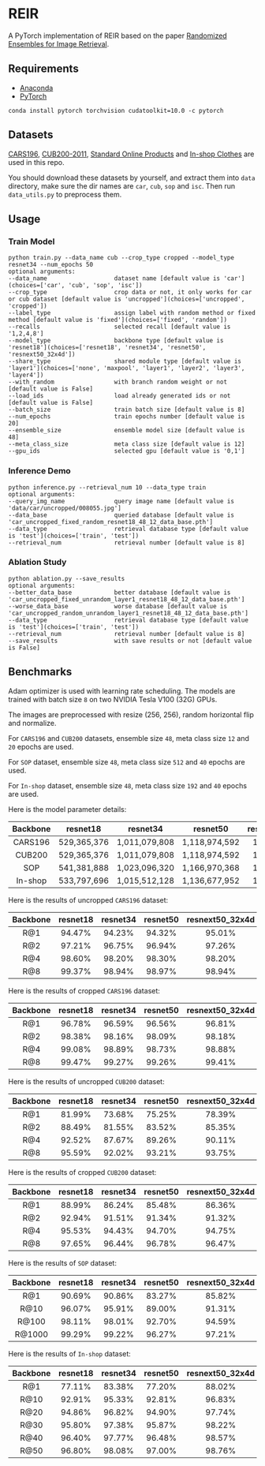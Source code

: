 # REIR
A PyTorch implementation of REIR based on the paper [Randomized Ensembles for Image Retrieval]().

## Requirements
- [Anaconda](https://www.anaconda.com/download/)
- [PyTorch](https://pytorch.org)
```
conda install pytorch torchvision cudatoolkit=10.0 -c pytorch
```

## Datasets
[CARS196](http://ai.stanford.edu/~jkrause/cars/car_dataset.html), [CUB200-2011](http://www.vision.caltech.edu/visipedia/CUB-200-2011.html), 
[Standard Online Products](http://cvgl.stanford.edu/projects/lifted_struct/) and 
[In-shop Clothes](http://mmlab.ie.cuhk.edu.hk/projects/DeepFashion/InShopRetrieval.html) are used in this repo.

You should download these datasets by yourself, and extract them into `data` directory, make sure the dir names are 
`car`, `cub`, `sop` and `isc`. Then run `data_utils.py` to preprocess them.

## Usage
### Train Model
```
python train.py --data_name cub --crop_type cropped --model_type resnet34 --num_epochs 50
optional arguments:
--data_name                   dataset name [default value is 'car'](choices=['car', 'cub', 'sop', 'isc'])
--crop_type                   crop data or not, it only works for car or cub dataset [default value is 'uncropped'](choices=['uncropped', 'cropped'])
--label_type                  assign label with random method or fixed method [default value is 'fixed'](choices=['fixed', 'random'])
--recalls                     selected recall [default value is '1,2,4,8']
--model_type                  backbone type [default value is 'resnet18'](choices=['resnet18', 'resnet34', 'resnet50', 'resnext50_32x4d'])
--share_type                  shared module type [default value is 'layer1'](choices=['none', 'maxpool', 'layer1', 'layer2', 'layer3', 'layer4'])
--with_random                 with branch random weight or not [default value is False]
--load_ids                    load already generated ids or not [default value is False]
--batch_size                  train batch size [default value is 8]
--num_epochs                  train epochs number [default value is 20]
--ensemble_size               ensemble model size [default value is 48]
--meta_class_size             meta class size [default value is 12]
--gpu_ids                     selected gpu [default value is '0,1']
```

### Inference Demo
```
python inference.py --retrieval_num 10 --data_type train
optional arguments:
--query_img_name              query image name [default value is 'data/car/uncropped/008055.jpg']
--data_base                   queried database [default value is 'car_uncropped_fixed_random_resnet18_48_12_data_base.pth']
--data_type                   retrieval database type [default value is 'test'](choices=['train', 'test'])
--retrieval_num               retrieval number [default value is 8]
```

### Ablation Study
```
python ablation.py --save_results
optional arguments:
--better_data_base            better database [default value is 'car_uncropped_fixed_unrandom_layer1_resnet18_48_12_data_base.pth']
--worse_data_base             worse database [default value is 'car_uncropped_random_unrandom_layer1_resnet18_48_12_data_base.pth']
--data_type                   retrieval database type [default value is 'test'](choices=['train', 'test'])
--retrieval_num               retrieval number [default value is 8]
--save_results                with save results or not [default value is False]
```

## Benchmarks
Adam optimizer is used with learning rate scheduling. The models are trained with batch size `8` on two 
NVIDIA Tesla V100 (32G) GPUs.

The images are preprocessed with resize (256, 256), random horizontal flip and normalize. 

For `CARS196` and `CUB200` datasets, ensemble size `48`, meta class size `12` and `20` epochs are used. 

For `SOP` dataset, ensemble size `48`, meta class size `512` and `40` epochs are used.

For `In-shop` dataset, ensemble size `48`, meta class size `192` and `40` epochs are used.

Here is the model parameter details:
<table>
  <thead>
    <tr>
      <th>Backbone</th>
      <th>resnet18</th>
      <th>resnet34</th>
      <th>resnet50</th>
      <th>resnext50_32x4d</th>
    </tr>
  </thead>
  <tbody>
    <tr>
      <td align="center">CARS196</td>
      <td align="center">529,365,376</td>
      <td align="center">1,011,079,808</td>
      <td align="center">1,118,974,592</td>
      <td align="center">1,094,093,696</td>
    </tr>
    <tr>
      <td align="center">CUB200</td>
      <td align="center">529,365,376</td>
      <td align="center">1,011,079,808</td>
      <td align="center">1,118,974,592</td>
      <td align="center">1,094,093,696</td>
    </tr>
    <tr>
      <td align="center">SOP</td>
      <td align="center">541,381,888</td>
      <td align="center">1,023,096,320</td>
      <td align="center">1,166,970,368</td>
      <td align="center">1,142,089,472</td>
    </tr>
    <tr>
      <td align="center">In-shop</td>
      <td align="center">533,797,696</td>
      <td align="center">1,015,512,128</td>
      <td align="center">1,136,677,952</td>
      <td align="center">1,111,797,056</td>
    </tr>
  </tbody>
</table>

Here is the results of uncropped `CARS196` dataset:

<table>
  <thead>
    <tr>
      <th>Backbone</th>
      <th>resnet18</th>
      <th>resnet34</th>
      <th>resnet50</th>
      <th>resnext50_32x4d</th>
    </tr>
  </thead>
  <tbody>
    <tr>
      <td align="center">R@1</td>
      <td align="center">94.47%</td>
      <td align="center">94.23%</td>
      <td align="center">94.32%</td>
      <td align="center">95.01%</td>
    </tr>
    <tr>
      <td align="center">R@2</td>
      <td align="center">97.21%</td>
      <td align="center">96.75%</td>
      <td align="center">96.94%</td>
      <td align="center">97.26%</td>
    </tr>
    <tr>
      <td align="center">R@4</td>
      <td align="center">98.60%</td>
      <td align="center">98.20%</td>
      <td align="center">98.30%</td>
      <td align="center">98.20%</td>
    </tr>
    <tr>
      <td align="center">R@8</td>
      <td align="center">99.37%</td>
      <td align="center">98.94%</td>
      <td align="center">98.97%</td>
      <td align="center">98.94%</td>
    </tr>
  </tbody>
</table>

Here is the results of cropped `CARS196` dataset:

<table>
  <thead>
    <tr>
      <th>Backbone</th>
      <th>resnet18</th>
      <th>resnet34</th>
      <th>resnet50</th>
      <th>resnext50_32x4d</th>
    </tr>
  </thead>
  <tbody>
    <tr>
      <td align="center">R@1</td>
      <td align="center">96.78%</td>
      <td align="center">96.59%</td>
      <td align="center">96.56%</td>
      <td align="center">96.81%</td>
    </tr>
    <tr>
      <td align="center">R@2</td>
      <td align="center">98.38%</td>
      <td align="center">98.16%</td>
      <td align="center">98.09%</td>
      <td align="center">98.18%</td>
    </tr>
    </tr>
    <tr>
      <td align="center">R@4</td>
      <td align="center">99.08%</td>
      <td align="center">98.89%</td>
      <td align="center">98.73%</td>
      <td align="center">98.88%</td>
    </tr>
    <tr>
      <td align="center">R@8</td>
      <td align="center">99.47%</td>
      <td align="center">99.27%</td>
      <td align="center">99.26%</td>
      <td align="center">99.41%</td>
  </tbody>
</table>

Here is the results of uncropped `CUB200` dataset:

<table>
  <thead>
    <tr>
      <th>Backbone</th>
      <th>resnet18</th>
      <th>resnet34</th>
      <th>resnet50</th>
      <th>resnext50_32x4d</th>
    </tr>
  </thead>
  <tbody>
    <tr>
      <td align="center">R@1</td>
      <td align="center">81.99%</td>
      <td align="center">73.68%</td>
      <td align="center">75.25%</td>
      <td align="center">78.39%</td>
    </tr>
    <tr>
      <td align="center">R@2</td>
      <td align="center">88.49%</td>
      <td align="center">81.55%</td>
      <td align="center">83.52%</td>
      <td align="center">85.35%</td>
    </tr>
    <tr>
      <td align="center">R@4</td>
      <td align="center">92.52%</td>
      <td align="center">87.67%</td>
      <td align="center">89.26%</td>
      <td align="center">90.11%</td>
    </tr>
    <tr>
      <td align="center">R@8</td>
      <td align="center">95.59%</td>
      <td align="center">92.02%</td>
      <td align="center">93.21%</td>
      <td align="center">93.75%</td>
    </tr>
  </tbody>
</table>

Here is the results of cropped `CUB200` dataset:

<table>
  <thead>
    <tr>
      <th>Backbone</th>
      <th>resnet18</th>
      <th>resnet34</th>
      <th>resnet50</th>
      <th>resnext50_32x4d</th>
    </tr>
  </thead>
  <tbody>
    <tr>
      <td align="center">R@1</td>
      <td align="center">88.99%</td>
      <td align="center">86.24%</td>
      <td align="center">85.48%</td>
      <td align="center">86.36%</td>
    </tr>
    <tr>
      <td align="center">R@2</td>
      <td align="center">92.94%</td>
      <td align="center">91.51%</td>
      <td align="center">91.34%</td>
      <td align="center">91.32%</td>
    </tr>
    <tr>
      <td align="center">R@4</td>
      <td align="center">95.53%</td>
      <td align="center">94.43%</td>
      <td align="center">94.70%</td>
      <td align="center">94.75%</td>
    </tr>
    <tr>
      <td align="center">R@8</td>
      <td align="center">97.65%</td>
      <td align="center">96.44%</td>
      <td align="center">96.78%</td>
      <td align="center">96.47%</td>
    </tr>
  </tbody>
</table>

Here is the results of `SOP` dataset:

<table>
  <thead>
    <tr>
      <th>Backbone</th>
      <th>resnet18</th>
      <th>resnet34</th>
      <th>resnet50</th>
      <th>resnext50_32x4d</th>
    </tr>
  </thead>
  <tbody>
    <tr>
      <td align="center">R@1</td>
      <td align="center">90.69%</td>
      <td align="center">90.86%</td>
      <td align="center">83.27%</td>
      <td align="center">85.82%</td>
    </tr>
    <tr>
      <td align="center">R@10</td>
      <td align="center">96.07%</td>
      <td align="center">95.91%</td>
      <td align="center">89.00%</td>
      <td align="center">91.31%</td>
    </tr>
    <tr>
      <td align="center">R@100</td>
      <td align="center">98.11%</td>
      <td align="center">98.01%</td>
      <td align="center">92.70%</td>
      <td align="center">94.59%</td>
    </tr>
    <tr>
      <td align="center">R@1000</td>
      <td align="center">99.29%</td>
      <td align="center">99.22%</td>
      <td align="center">96.27%</td>
      <td align="center">97.21%</td>
    </tr>
  </tbody>
</table>

Here is the results of `In-shop` dataset:

<table>
  <thead>
    <tr>
      <th>Backbone</th>
      <th>resnet18</th>
      <th>resnet34</th>
      <th>resnet50</th>
      <th>resnext50_32x4d</th>
    </tr>
  </thead>
  <tbody>
    <tr>
      <td align="center">R@1</td>
      <td align="center">77.11%</td>
      <td align="center">83.38%</td>
      <td align="center">77.20%</td>
      <td align="center">88.02%</td>
    </tr>
    <tr>
      <td align="center">R@10</td>
      <td align="center">92.91%</td>
      <td align="center">95.33%</td>
      <td align="center">92.81%</td>
      <td align="center">96.83%</td>
    </tr>
    <tr>
      <td align="center">R@20</td>
      <td align="center">94.86%</td>
      <td align="center">96.82%</td>
      <td align="center">94.90%</td>
      <td align="center">97.74%</td>
    </tr>
    <tr>
      <td align="center">R@30</td>
      <td align="center">95.80%</td>
      <td align="center">97.38%</td>
      <td align="center">95.87%</td>
      <td align="center">98.22%</td>
    </tr>
    <tr>
      <td align="center">R@40</td>
      <td align="center">96.40%</td>
      <td align="center">97.77%</td>
      <td align="center">96.48%</td>
      <td align="center">98.57%</td>
    </tr>
    <tr>
      <td align="center">R@50</td>
      <td align="center">96.80%</td>
      <td align="center">98.08%</td>
      <td align="center">97.00%</td>
      <td align="center">98.76%</td>
    </tr>
  </tbody>
</table>

